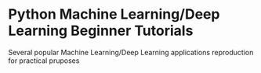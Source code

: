 # Python Machine Learning/Deep Learning Beginner Tutorials
Several popular Machine Learning/Deep Learning applications reproduction for practical pruposes
